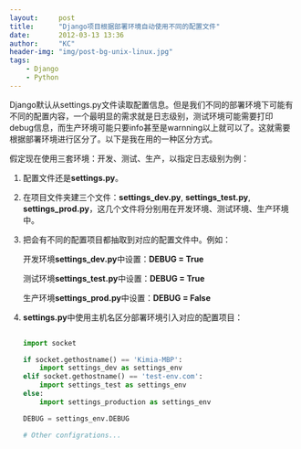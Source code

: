 ```yaml
---
layout:     post
title:      "Django项目根据部署环境自动使用不同的配置文件"
date:       2012-03-13 13:36
author:     "KC"
header-img: "img/post-bg-unix-linux.jpg"
tags:
    - Django
    - Python
---
```


Django默认从settings.py文件读取配置信息。但是我们不同的部署环境下可能有不同的配置内容，一个最明显的需求就是日志级别，测试环境可能需要打印debug信息，而生产环境可能只要info甚至是warnning以上就可以了。这就需要根据部署环境进行区分了。以下是我在用的一种区分方式。

假定现在使用三套环境：开发、测试、生产，以指定日志级别为例：

1. 配置文件还是**settings.py**。

2. 在项目文件夹建三个文件：**settings_dev.py**, **settings_test.py**, **settings_prod.py**，这几个文件将分别用在开发环境、测试环境、生产环境中。

3. 把会有不同的配置项目都抽取到对应的配置文件中。例如：
   
   开发环境**settings_dev.py**中设置：**DEBUG = True**
      
   测试环境**settings_test.py**中设置：**DEBUG = True**
   
   生产环境**settings_prod.py**中设置：**DEBUG = False**
   
4. **settings.py**中使用主机名区分部署环境引入对应的配置项目：

	```python
		
	import socket
	
	if socket.gethostname() == 'Kimia-MBP':	    import settings_dev as settings_env	elif socket.gethostname() == 'test-env.com':	    import settings_test as settings_env	else:	    import settings_production as settings_env
	DEBUG = settings_env.DEBUG
	# Other configrations...
	```
